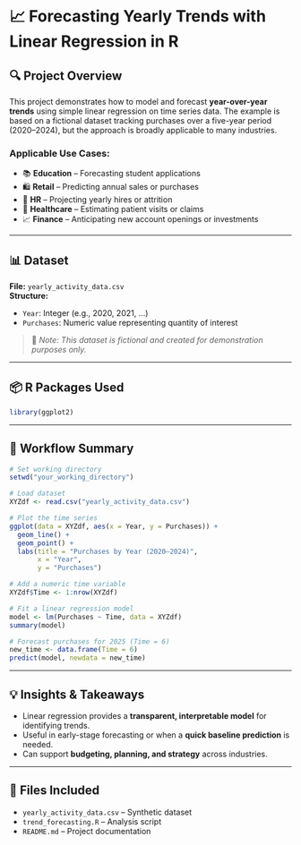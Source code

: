# 📈 Forecasting Yearly Trends with Linear Regression in R

## 🔍 Project Overview

This project demonstrates how to model and forecast **year-over-year trends** using simple linear regression on time series data. The example is based on a fictional dataset tracking purchases over a five-year period (2020–2024), but the approach is broadly applicable to many industries.

### Applicable Use Cases:
- 📚 **Education** – Forecasting student applications
- 🛍️ **Retail** – Predicting annual sales or purchases
- 💼 **HR** – Projecting yearly hires or attrition
- 🏥 **Healthcare** – Estimating patient visits or claims
- 📈 **Finance** – Anticipating new account openings or investments

---

## 📊 Dataset

**File:** `yearly_activity_data.csv`  
**Structure:**
- `Year`: Integer (e.g., 2020, 2021, ...)
- `Purchases`: Numeric value representing quantity of interest

> 📝 *Note: This dataset is fictional and created for demonstration purposes only.*

---

## 📦 R Packages Used

```r
library(ggplot2)
```

---

## 🔨 Workflow Summary

```r
# Set working directory
setwd("your_working_directory")

# Load dataset
XYZdf <- read.csv("yearly_activity_data.csv")

# Plot the time series
ggplot(data = XYZdf, aes(x = Year, y = Purchases)) +
  geom_line() +
  geom_point() +
  labs(title = "Purchases by Year (2020–2024)",
       x = "Year",
       y = "Purchases")

# Add a numeric time variable
XYZdf$Time <- 1:nrow(XYZdf)

# Fit a linear regression model
model <- lm(Purchases ~ Time, data = XYZdf)
summary(model)

# Forecast purchases for 2025 (Time = 6)
new_time <- data.frame(Time = 6)
predict(model, newdata = new_time)
```

---

## 💡 Insights & Takeaways

- Linear regression provides a **transparent, interpretable model** for identifying trends.
- Useful in early-stage forecasting or when a **quick baseline prediction** is needed.
- Can support **budgeting, planning, and strategy** across industries.

---

## 📁 Files Included

- `yearly_activity_data.csv` – Synthetic dataset
- `trend_forecasting.R` – Analysis script
- `README.md` – Project documentation

